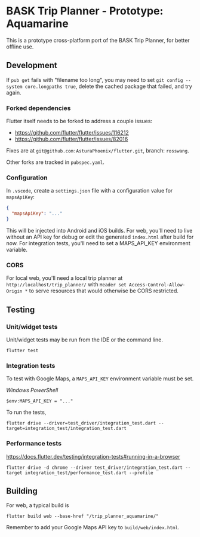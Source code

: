 # BASK Trip Planner - Prototype: Aquamarine

This is a prototype cross-platform port of the BASK Trip Planner, for better offline use.

## Development

If `pub get` fails with "filename too long", you may need to set `git config --system core.longpaths true`, delete the cached package that failed, and try again.

### Forked dependencies

Flutter itself needs to be forked to address a couple issues:
* https://github.com/flutter/flutter/issues/116212
* https://github.com/flutter/flutter/issues/82016

Fixes are at `git@github.com:AsturaPhoenix/flutter.git`, branch: `rosswang`.

Other forks are tracked in `pubspec.yaml`.

### Configuration

In `.vscode`, create a `settings.json` file with a configuration value for `mapsApiKey`:

```json
{
  "mapsApiKey": "..."
}
```

This will be injected into Android and iOS builds. For web, you'll need to live without an API key for debug or edit the generated `index.html` after build for now. For integration tests, you'll need to set a MAPS_API_KEY environment variable.

### CORS

For local web, you'll need a local trip planner at `http://localhost/trip_planner/` with `Header set Access-Control-Allow-Origin *` to serve resources that would otherwise be CORS restricted.

## Testing

### Unit/widget tests

Unit/widget tests may be run from the IDE or the command line.

```
flutter test
```

### Integration tests

To test with Google Maps, a `MAPS_API_KEY` environment variable must be set.

*Windows PowerShell*

```
$env:MAPS_API_KEY = "..."
```

To run the tests,

```
flutter drive --driver=test_driver/integration_test.dart --target=integration_test/integration_test.dart
```

### Performance tests

https://docs.flutter.dev/testing/integration-tests#running-in-a-browser

```
flutter drive -d chrome --driver test_driver/integration_test.dart --target integration_test/performance_test.dart --profile
```

## Building

For web, a typical build is

```
flutter build web --base-href "/trip_planner_aquamarine/"
```

Remember to add your Google Maps API key to `build/web/index.html`.